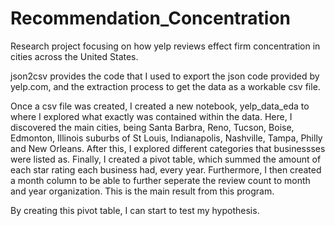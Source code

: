 # Recommendation_Concentration
Research project focusing on how yelp reviews effect firm concentration in cities across the United States.

json2csv provides the code that I used to export the json code provided by yelp.com, and the extraction process to get the data as a workable csv file.

Once a csv file was created, I created a new notebook, yelp_data_eda to where I explored what exactly was contained within the data. Here, I discovered the main cities, being Santa Barbra, Reno, Tucson, Boise, Edmonton, Illinois suburbs of St Louis, Indianapolis, Nashville, Tampa, Philly and New Orleans. After this, I explored different categories that businessses were listed as. Finally, I created a pivot table, which summed the amount of each star rating each business had, every year. Furthermore, I then created a month column to be able to further seperate the review count to month and year organization. This is the main result from this program.

By creating this pivot table, I can start to test my hypothesis.
